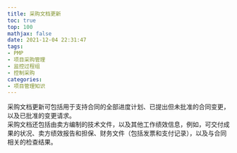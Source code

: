 ```yaml
---
title: 采购文档更新
toc: true
top: 100
mathjax: false
date: 2021-12-04 22:31:47
tags:
- PMP
- 项目采购管理
- 监控过程组
- 控制采购
categories:
- 项目管理知识
---
```

采购文档更新可包括用于支持合同的全部进度计划、已提出但未批准的合同变更，以及已批准的变更请求。  
采购文档还包括由卖方编制的技术文件，以及其他工作绩效信息，例如，可交付成果的状况、卖方绩效报告和担保、财务文件（包括发票和支付记录），以及与合同相关的检查结果。
